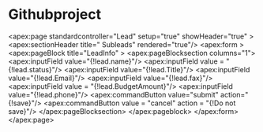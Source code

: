 # Githubproject
<apex:page standardcontroller="Lead" setup="true" showHeader="true"  >
   <apex:sectionHeader title=" Subleads" rendered="true"/>
    <apex:form >
     <apex:pageBlock title="LeadInfo" >
       <apex:pageBlocksection columns="1">
         <apex:inputField value="{!lead.name}"/>
         <apex:inputField value = "{!lead.status}"/>
            <apex:inputField value="{!lead.Title}"/> 
              <apex:inputField value="{!lead.Email}"/>
                <apex:inputField value="{!lead.fax}"/>
                <apex:inputField value = "{!lead.BudgetAmount}"/>
                  <apex:inputField value="{!lead.phone}"/>
                     <apex:commandButton value="submit" action="{!save}"/>
                     <apex:commandButton   value = "cancel" action = "{!Do not save}"/>
             </apex:pageBlocksection>
         </apex:pageblock>
  </apex:form>
 </apex:page>
